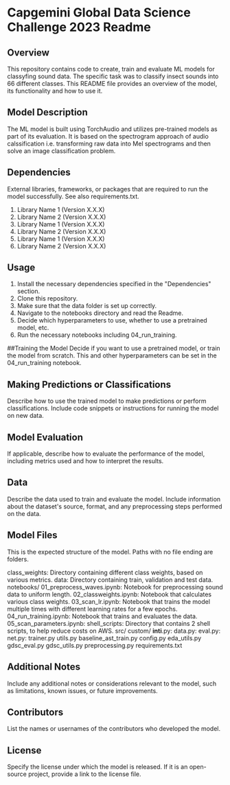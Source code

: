 # Capgemini Global Data Science Challenge 2023 Readme

## Overview
This repository contains code to create, train and evaluate ML models for classyfing sound data. The specific task was to classify insect sounds into 66 different classes. This README file provides an overview of the model, its functionality and how to use it.  

## Model Description
The ML model is built using TorchAudio and utilizes pre-trained models as part of its evaluation. It is based on the spectrogram approach of audio calssification i.e. transforming raw data into Mel spectrograms and then solve an image classification problem.

## Dependencies
External libraries, frameworks, or packages that are required to run the model successfully. See also requirements.txt.

1. Library Name 1 (Version X.X.X)
1. Library Name 2 (Version X.X.X)
1. Library Name 1 (Version X.X.X)
1. Library Name 2 (Version X.X.X)
1. Library Name 1 (Version X.X.X)
1. Library Name 2 (Version X.X.X)


## Usage
1. Install the necessary dependencies specified in the "Dependencies" section.
2. Clone this repository.
3. Make sure that the data folder is set up correctly.
4. Navigate to the notebooks directory and read the Readme.
5. Decide which hyperparameters to use, whether to use a pretrained model, etc.
6. Run the necessary notebooks including 04_run_training.

##Training the Model
Decide if you want to use a pretrained model, or train the model from scratch. This and other hyperparameters can be set in the 04_run_training notebook.

## Making Predictions or Classifications
Describe how to use the trained model to make predictions or perform classifications. Include code snippets or instructions for running the model on new data.

## Model Evaluation
If applicable, describe how to evaluate the performance of the model, including metrics used and how to interpret the results.

## Data
Describe the data used to train and evaluate the model. Include information about the dataset's source, format, and any preprocessing steps performed on the data.

## Model Files
This is the expected structure of the model. Paths with no file ending are folders.

class_weights: Directory containing different class weights, based on various metrics.
data: Directory containing train, validation and test data.
notebooks/
  01_preprocess_waves.ipynb: Notebook for preprocessing sound data to uniform length.
  02_classweights.ipynb: Notebook that calculates various class weights.
  03_scan_lr.ipynb: Notebook that trains the model multiple times with different learning rates for a few epochs.
  04_run_training.ipynb: Notebook that trains and evaluates the data.
  05_scan_parameters.ipynb: 
shell_scripts: Directory that contains 2 shell scripts, to help reduce costs on AWS.
src/
  custom/
    __inti__.py:
    data.py:
    eval.py:
    net.py:
    trainer.py
    utils.py
  baseline_ast_train.py
  config.py
  eda_utils.py
  gdsc_eval.py
  gdsc_utils.py
  preprocessing.py
requirements.txt

## Additional Notes
Include any additional notes or considerations relevant to the model, such as limitations, known issues, or future improvements.

## Contributors
List the names or usernames of the contributors who developed the model.

## License
Specify the license under which the model is released. If it is an open-source project, provide a link to the license file.
